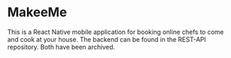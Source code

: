 # MakeeMe

This is a React Native mobile application for booking online chefs to come and cook at your house. The backend can be found in the REST-API repository. Both have been archived.
